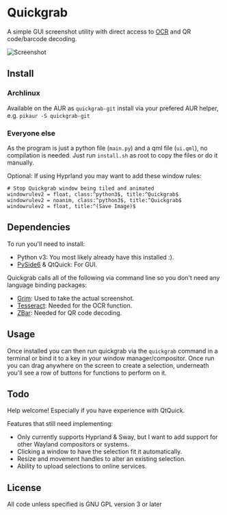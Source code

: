 Quickgrab
=========

A simple GUI screenshot utility with direct access to [OCR](https://en.wikipedia.org/wiki/Optical_character_recognition) and QR code/barcode decoding.

![](https://github.com/user-attachments/assets/45c67274-b972-4287-a51d-4b08ef70da31 "Screenshot")

## Install

### Archlinux

Available on the AUR as `quickgrab-git` install via your prefered AUR helper, e.g. `pikaur -S quickgrab-git`

### Everyone else

As the program is just a python file (`main.py`) and a qml file (`ui.qml`), no compilation is needed. Just run `install.sh` as root to copy the files or do it manually.

Optional: If using Hyprland you may want to add these window rules:

    # Stop Quickgrab window being tiled and animated
    windowrulev2 = float, class:^python3$, title:^Quickgrab$
    windowrulev2 = noanim, class:^python3$, title:^Quickgrab$
    windowrulev2 = float, title:^(Save Image)$

## Dependencies

To run you'll need to install:
* Python v3: You most likely already have this installed :).
* [PySide6](https://pypi.org/project/PySide6/) & QtQuick: For GUI.

Quickgrab calls all of the following via command line so you don't need any language binding packages:
* [Grim](https://gitlab.freedesktop.org/emersion/grim): Used to take the actual screenshot.
* [Tesseract](https://github.com/tesseract-ocr/tesseract): Needed for the OCR function.
* [ZBar](https://github.com/mchehab/zbar): Needed for QR code decoding.

## Usage

Once installed you can then run quickgrab via the `quickgrab` command in a terminal or bind it to a key in your window manager/compositor.
Once run you can drag anywhere on the screen to create a selection, underneath you'll see a row of buttons for functions to perform on it.

## Todo

Help welcome! Especially if you have experience with QtQuick.

Features that still need implementing:
  * Only currently supports Hyprland & Sway, but I want to add support for other Wayland compositors or systems.
  * Clicking a window to have the selection fit it automatically.
  * Resize and movement handles to alter an existing selection.
  * Ability to upload selections to online services.

## License

All code unless specified is GNU GPL version 3 or later
